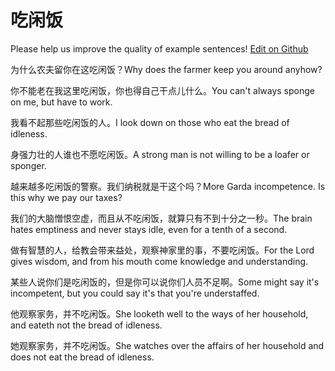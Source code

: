 # 吃闲饭

Please help us improve the quality of example sentences! [Edit on Github](https://github.com/jiyushe/jiyu-example-sentence-source/blob/main/chinese/chixianfan.md)

<p><span class="chinese">为什么农夫留你在这吃闲饭？</span><span class="english">Why does the farmer keep you around anyhow?</span></p>

<p><span class="chinese">你不能老在我这里吃闲饭，你也得自己干点儿什么。</span><span class="english">You can't always sponge on me, but have to work.</span></p>

<p><span class="chinese">我看不起那些吃闲饭的人。</span><span class="english">I look down on those who eat the bread of idleness.</span></p>

<p><span class="chinese">身强力壮的人谁也不愿吃闲饭。</span><span class="english">A strong man is not willing to be a loafer or sponger.</span></p>

<p><span class="chinese">越来越多吃闲饭的警察。我们纳税就是干这个吗？</span><span class="english">More Garda incompetence. Is this why we pay our taxes?</span></p>

<p><span class="chinese">我们的大脑憎恨空虚，而且从不吃闲饭，就算只有不到十分之一秒。</span><span class="english">The brain hates emptiness and never stays idle, even for a tenth of a second.</span></p>

<p><span class="chinese">做有智慧的人，给教会带来益处，观察神家里的事，不要吃闲饭。</span><span class="english">For the Lord gives wisdom, and from his mouth come knowledge and understanding.</span></p>

<p><span class="chinese">某些人说你们是吃闲饭的，但是你可以说你们人员不足啊。</span><span class="english">Some might say it's incompetent, but you could say it's that you're understaffed.</span></p>

<p><span class="chinese">他观察家务，并不吃闲饭。</span><span class="english">She looketh well to the ways of her household, and eateth not the bread of idleness.</span></p>

<p><span class="chinese">她观察家务，并不吃闲饭。</span><span class="english">She watches over the affairs of her household and does not eat the bread of idleness.</span></p>

